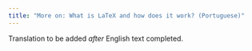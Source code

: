 ```yaml
---
title: "More on: What is LaTeX and how does it work? (Portuguese)"
---
```

Translation to be added _after_ English text completed.
